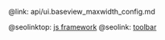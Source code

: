 @link: api/ui.baseview_maxwidth_config.md

@seolinktop: [js framework](https://webix.com)
@seolink: [toolbar](https://webix.com/widget/toolbar/)